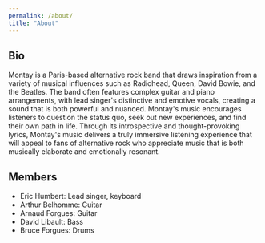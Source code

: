 ```yaml
---
permalink: /about/
title: "About"
---
```


## Bio

Montay is a Paris-based alternative rock band that draws inspiration from a variety of musical influences such as Radiohead, Queen, David Bowie, and the Beatles. The band often features complex guitar and piano arrangements, with lead singer's distinctive and emotive vocals, creating a sound that is both powerful and nuanced. Montay's music encourages listeners to question the status quo, seek out new experiences, and find their own path in life. Through its introspective and thought-provoking lyrics, Montay's music delivers a truly immersive listening experience that will appeal to fans of alternative rock who appreciate music that is both musically elaborate and emotionally resonant.



## Members
- Eric Humbert: Lead singer, keyboard
- Arthur Belhomme: Guitar
- Arnaud Forgues: Guitar
- David Libault: Bass
- Bruce Forgues: Drums

